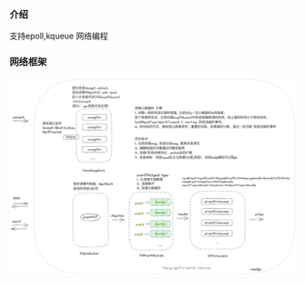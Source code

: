 ### 介绍
支持epoll,kqueue 网络编程
### 网络框架

![go-epoll](https://github.com/weedge/im/blob/main/go-epoll.png?raw=true)

